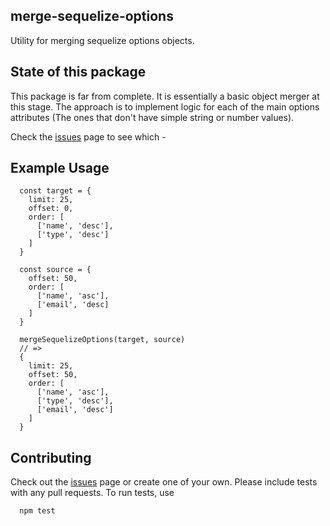 ## merge-sequelize-options
Utility for merging sequelize options objects.

## State of this package
This package is far from complete. It is essentially a basic object merger at this stage. The approach is to implement logic for each of the main options attributes (The ones that don't have simple string or number values).

Check the [issues](https://github.com/ScaredIbis/merge-sequelize-options/issues) page to see which -



## Example Usage

```
  const target = {
    limit: 25,
    offset: 0,
    order: [
      ['name', 'desc'],
      ['type', 'desc']
    ]
  }

  const source = {
    offset: 50,
    order: [
      ['name', 'asc'],
      ['email', 'desc]
    ]
  }

  mergeSequelizeOptions(target, source)
  // => 
  {
    limit: 25,
    offset: 50,
    order: [
      ['name', 'asc'],
      ['type', 'desc'],
      ['email', 'desc']
    ]
  }
```

## Contributing
Check out the [issues](https://github.com/ScaredIbis/merge-sequelize-options/issues) page or create one of your own. Please include tests with any pull requests. To run tests, use


```
  npm test
```

